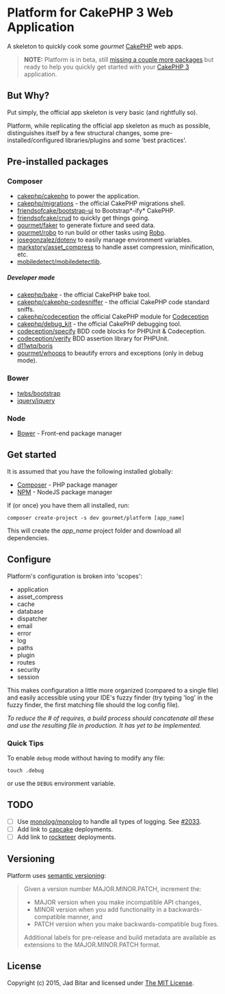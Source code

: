 # Platform for CakePHP 3 Web Application

A skeleton to quickly cook some _gourmet_ [CakePHP][cakephp] web apps.

> __NOTE:__ Platform is in beta, still [missing a couple more packages](#TODO)
> but ready to help you quickly get started with your [CakePHP 3][cakephp]
> application.

## But Why?

Put simply, the official app skeleton is very basic (and rightfully so).

Platform, while replicating the official app skeleton as much as possible,
distinguishes itself by a few structural changes, some pre-installed/configured
libraries/plugins and some 'best practices'.

## Pre-installed packages

### Composer

* [cakephp/cakephp][cakephp/repo] to power the application.
* [cakephp/migrations][migrations/repo] - the official CakePHP migrations shell.
* [friendsofcake/bootstrap-ui][foc/bootstrap-ui/repo] to Bootstrap*-ify* CakePHP.
* [friendsofcake/crud][foc/crud/repo] to quickly get things going.
* [gourmet/faker][faker/repo] to generate fixture and seed data.
* [gourmet/robo][robo/repo] to run build or other tasks using [Robo][robo].
* [josegonzalez/dotenv][dotenv/repo] to easily manage environment variables.
* [markstory/asset_compress][asset_compress/repo] to handle asset compression,
minification, etc.
* [mobiledetect/mobiledetectlib][mobiledetect/repo].

##### Developer mode

* [cakephp/bake][bake/repo] - the official CakePHP bake tool.
* [cakephp/cakephp-codesniffer][codesniffer/repo] - the official CakePHP code
standard sniffs.
* [cakephp/codeception][codeception/repo] the official CakePHP module for
[Codeception][codeception]
* [cakephp/debug_kit][debug_kit/repo] - the official CakePHP debugging tool.
* [codeception/specify][specify/repo] BDD code blocks for PHPUnit & Codeception.
* [codeception/verify][verify/repo] BDD assertion library for PHPUnit.
* [d11wtq/boris][boris/repo]
* [gourmet/whoops][whoops/repo] to beautify errors and exceptions (only in debug
mode).

### Bower

* [twbs/bootstrap][bootstrap]
* [jquery/jquery][jquery]

### Node

* [Bower][bower] - Front-end package manager

## Get started

It is assumed that you have the following installed globally:

* [Composer][composer] - PHP package manager
* [NPM][npm] - NodeJS package manager

If (or once) you have them all installed, run:

```
composer create-project -s dev gourmet/platform [app_name]
```

This will create the *app_name* project folder and download all dependencies.

## Configure

Platform's configuration is broken into 'scopes':

* application
* asset_compress
* cache
* database
* dispatcher
* email
* error
* log
* paths
* plugin
* routes
* security
* session

This makes configuration a little more organized (compared to a single file)
and easily accessible using your IDE's fuzzy finder (try typing 'log' in the
fuzzy finder, the first matching file should the log config file).

_To reduce the # of requires, a build process should concatenate all these and
use the resulting file in production. It has yet to be implemented._

### Quick Tips

To enable `debug` mode without having to modify any file:

```
touch .debug
```

or use the `DEBUG` environment variable.

## TODO

* [ ] Use [monolog/monolog][monolog/repo] to handle all types of logging.
See [#2033][cakephp/2033].
* [ ] Add link to [capcake][capcake/repo] deployments.
* [ ] Add link to [rocketeer][rocketeer/repo] deployments.

## Versioning

Platform uses [semantic versioning][semver]:

> Given a version number MAJOR.MINOR.PATCH, increment the:
>
> - MAJOR version when you make incompatible API changes,
> - MINOR version when you add functionality in a backwards-compatible manner,
> and
> - PATCH version when you make backwards-compatible bug fixes.
>
> Additional labels for pre-release and build metadata are available as
> extensions to the MAJOR.MINOR.PATCH format.

## License

Copyright (c) 2015, Jad Bitar and licensed under [The MIT License][mit].

[asset_compress/repo]://github.com/markstory/asset_compress
[bake/repo]://github.com/cakephp/bake
[bootstrap]:http://getbootstrap.com
[boris/repo]://github.com/d11wtq/boris
[bower]:http://bower.io
[cakephp]:http://cakephp.org
[cakephp/2033]://github.com/cakephp/cakephp/issues/2033
[cakephp/repo]://github.com/cakephp/cakephp
[capcake/repo]://github.com/jadb/capcake
[codeception]:http://codeception.com
[codeception/repo]://github.com/cakephp/codeception
[codesniffer/repo]://github.com/cakephp/cakephp-codesniffer
[composer]://getcomposer.org/doc/00-intro.md#globally
[debugbar/repo]://github.com/maximebf/debugbar
[debug_kit/repo]://github.com/cakephp/debug_kit
[dotenv/repo]://github.com/josegonzalez/php-dotenv
[faker/repo]://github.com/gourmet/faker
[foc/bootstrap-ui/repo]://github.com/friendsofcake/bootstrap-ui
[foc/crud/repo]://github.com/friendsofcake/crud
[gourmet/box]://github.com/gourmet/box/
[jquery]:http://jquery.com
[milestones]://github.com/gourmet/platform/issues/milestones
[migrations/repo]://github.com/cakephp/migrations
[mit]:http://www.opensource.org/licenses/mit-license.php
[mobiledetect/repo]://github.com/mobiledetectlib/mobiledetectlib
[monolog/repo]://github.com/seldaek/monolog
[npm]:http://npmjs.com
[phinx/repo]://github.com/robmorgan/phinx
[phpunit/repo]://github.com/sebastianbergmann/phpunit
[puppet]:https://puppetlabs.com
[puphpet]:https://puphpet.com
[robo]:http://robo.li
[robo/repo]://github.com/gourmet/robo
[rocketeer/repo]://github.com/anahkiasen/rocketeer
[semver]:http://semver.org
[specify/repo]://github.com/codeception/specify
[vagrant]:http://vagrantup.com
[verify/repo]://github.com/codeception/verify
[whoops/repo]://github.com/gourmet/whoops
